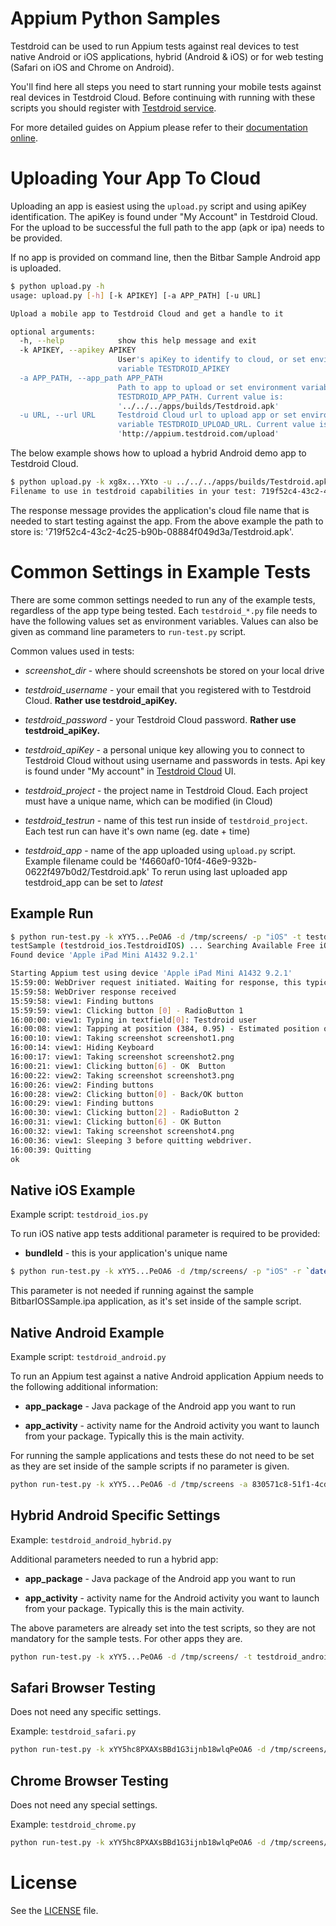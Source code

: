 

# Appium Python Samples

Testdroid can be used to run Appium tests against real devices to test
native Android or iOS applications, hybrid (Android & iOS) or for web
testing (Safari on iOS and Chrome on Android).

You'll find here all steps you need to start running your mobile tests
against real devices in Testdroid Cloud. Before continuing with running with
these scripts you should register with [Testdroid service](https://cloud.testdroid.com/).

For more detailed guides on Appium please refer to their
[documentation
online](http://appium.io/slate/en/master/?python#about-appium).

# Uploading Your App To Cloud

Uploading an app is easiest using the `upload.py` script and using
apiKey identification. The apiKey is found under "My Account" in
Testdroid Cloud. For the upload to be successful the full path to the
app (apk or ipa) needs to be provided.

If no app is provided on command line, then the Bitbar Sample Android app is uploaded.

```bash
$ python upload.py -h
usage: upload.py [-h] [-k APIKEY] [-a APP_PATH] [-u URL]

Upload a mobile app to Testdroid Cloud and get a handle to it

optional arguments:
  -h, --help            show this help message and exit
  -k APIKEY, --apikey APIKEY
                        User's apiKey to identify to cloud, or set environment
                        variable TESTDROID_APIKEY
  -a APP_PATH, --app_path APP_PATH
                        Path to app to upload or set environment variable
                        TESTDROID_APP_PATH. Current value is:
                        '../../../apps/builds/Testdroid.apk'
  -u URL, --url URL     Testdroid Cloud url to upload app or set environment
                        variable TESTDROID_UPLOAD_URL. Current value is:
                        'http://appium.testdroid.com/upload'
```

The below example shows how to upload a hybrid Android demo app to Testdroid Cloud.

```bash
$ python upload.py -k xg8x...YXto -u ../../../apps/builds/Testdroid.apk
Filename to use in testdroid capabilities in your test: 719f52c4-43c2-4c25-b91b-08884f049d3a/Testdroid.apk
```

The response message provides the application's cloud file
name that is needed to start testing against the app. From the above example the path to store is:
'719f52c4-43c2-4c25-b90b-08884f049d3a/Testdroid.apk'.


# Common Settings in Example Tests

There are some common settings needed to run any of the example tests, 
regardless of the app type being tested. Each `testdroid_*.py`
file needs to have the following values set as environment variables. Values can also be given as command line parameters to `run-test.py` script.

Common values used in tests:

* *screenshot_dir* - where should screenshots be stored on your local drive

* *testdroid_username* - your email that you registered with to
   Testdroid Cloud.  **Rather use testdroid_apiKey.**

* *testdroid_password* - your Testdroid Cloud password. **Rather use
   testdroid_apiKey.**

* *testdroid_apiKey* - a personal unique key allowing you to connect
   to Testdroid Cloud without using username and passwords in
   tests. Api key is found under "My account" in [Testdroid
   Cloud](https://cloud.testdroid.com/) UI.

* *testdroid_project* - the project name in Testdroid Cloud. Each
  project must have a unique name, which can be modified (in Cloud)

* *testdroid_testrun* - name of this test run inside of
  `testdroid_project`. Each test run can have it's own name (eg. date + time)

* *testdroid_app* - name of the app uploaded using `upload.py`
  script. Example filename could be
  'f4660af0-10f4-46e9-932b-0622f497b0d2/Testdroid.apk' To rerun using
  last uploaded app testdroid_app can be set to *latest*

## Example Run

```bash
$ python run-test.py -k xYY5...PeOA6 -d /tmp/screens/ -p "iOS" -t testdroid_ios -m "" -a "latest"
testSample (testdroid_ios.TestdroidIOS) ... Searching Available Free iOS Device...
Found device 'Apple iPad Mini A1432 9.2.1'

Starting Appium test using device 'Apple iPad Mini A1432 9.2.1'
15:59:00: WebDriver request initiated. Waiting for response, this typically takes 2-3 mins
15:59:58: WebDriver response received
15:59:58: view1: Finding buttons
15:59:59: view1: Clicking button [0] - RadioButton 1
16:00:00: view1: Typing in textfield[0]: Testdroid user
16:00:08: view1: Tapping at position (384, 0.95) - Estimated position of SpaceBar
16:00:10: view1: Taking screenshot screenshot1.png
16:00:14: view1: Hiding Keyboard
16:00:17: view1: Taking screenshot screenshot2.png
16:00:21: view1: Clicking button[6] - OK  Button
16:00:22: view2: Taking screenshot screenshot3.png
16:00:26: view2: Finding buttons
16:00:28: view2: Clicking button[0] - Back/OK button
16:00:29: view1: Finding buttons
16:00:30: view1: Clicking button[2] - RadioButton 2
16:00:31: view1: Clicking button[6] - OK Button
16:00:32: view1: Taking screenshot screenshot4.png
16:00:36: view1: Sleeping 3 before quitting webdriver.
16:00:39: Quitting
ok

```

## Native iOS Example

Example script: `testdroid_ios.py`

To run iOS native app tests additional parameter is required to be provided:

* **bundleId** - this is your application's unique name

```bash
$ python run-test.py -k xYY5...PeOA6 -d /tmp/screens/ -p "iOS" -r `date +%R` -a "latest" --bundle_id "com.bitbar.testdroid.BitbarIOSSample" -t testdroid_ios -m "" 
```

This parameter is not needed if running against the sample BitbarIOSSample.ipa application, as it's set inside of the sample script.


## Native Android Example

Example script: `testdroid_android.py`

To run an Appium test against a native Android application Appium needs to the following additional information:

* **app_package** - Java package of the Android app you want to run

* **app_activity** - activity name for the Android activity you want to
  launch from your package. Typically this is the main activity.

For running the sample applications and tests these do not need to be set as they are set inside of the sample scripts if no parameter is given.

```bash
python run-test.py -k xYY5...PeOA6 -d /tmp/screens -a 830571c8-51f1-4cd1-ad91-82e76c00a1b0/BitbarSampleApp.apk -p "Android Native" -r  `date +%R` -m "" -t testdroid_android
```

## Hybrid Android Specific Settings

Example: `testdroid_android_hybrid.py`

Additional parameters needed to run a hybrid app:

* **app_package** - Java package of the Android app you want to run

* **app_activity** - activity name for the Android activity you want to
  launch from your package. Typically this is the main activity.

The above parameters are already set into the test scripts, so they are not mandatory for the sample tests. For other apps they are.

```bash
python run-test.py -k xYY5...PeOA6 -d /tmp/screens/ -t testdroid_android_hybrid -p "Android Hybrid"  -r `date +%R` --app b9608704-b55d-4b71-83d4-d8027c67b49a/Testdroid.apk --device ""
```

## Safari Browser Testing

Does not need any specific settings.

Example: `testdroid_safari.py`

```bash
python run-test.py -k xYY5hc8PXAXsBBd1G3ijnb18wlqPeOA6 -d /tmp/screens/ -t testdroid_safari -p "Safari browser"  -r `date +%R`
```

##  Chrome Browser Testing

Does not need any special settings.

Example: `testdroid_chrome.py`

```bash
python run-test.py -k xYY5hc8PXAXsBBd1G3ijnb18wlqPeOA6 -d /tmp/screens/ -t testdroid_chrome -p "Chrome browser"  -r `date +%R`
```

# License

See the [LICENSE](https://github.com/bitbar/testdroid-samples/blob/master/LICENSE) file.
